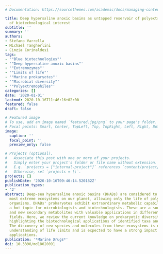 ```yaml
---
# Documentation: https://sourcethemes.com/academic/docs/managing-content/

title: Deep hypersaline anoxic basins as untapped reservoir of polyextremophilic prokaryotes
  of biotechnological interest
subtitle: ''
summary: ''
authors:
- Stefano Varrella
- Michael Tangherlini
- Cinzia Corinaldesi
tags:
- '"Blue biotechnologies"'
- '"Deep hypersaline anoxic basins"'
- '"Extremozymes"'
- '"Limits of life"'
- '"Marine prokaryotes"'
- '"Microbial diversity"'
- '"Polyextremophiles"'
categories: []
date: '2020-01-01'
lastmod: 2020-10-16T11:46:16+02:00
featured: false
draft: false

# Featured image
# To use, add an image named `featured.jpg/png` to your page's folder.
# Focal points: Smart, Center, TopLeft, Top, TopRight, Left, Right, BottomLeft, Bottom, BottomRight.
image:
  caption: ''
  focal_point: ''
  preview_only: false

# Projects (optional).
#   Associate this post with one or more of your projects.
#   Simply enter your project's folder or file name without extension.
#   E.g. `projects = ["internal-project"]` references `content/project/deep-learning/index.md`.
#   Otherwise, set `projects = []`.
projects: []
publishDate: '2020-10-16T09:46:14.520182Z'
publication_types:
- '2'
abstract: Deep-sea hypersaline anoxic basins (DHABs) are considered to be among the
  most extreme ecosystems on our planet, allowing only the life of polyextremophilic
  organisms. DHABs' prokaryotes exhibit extraordinary metabolic capabilities, representing
  a hot topic for microbiologists and biotechnologists. These are a source of enzymes
  and new secondary metabolites with valuable applications in different biotechnological
  fields. Here, we review the current knowledge on prokaryotic diversity in DHABs,
  highlighting the biotechnological applications of identified taxa and isolated species.
  The discovery of new species and molecules from these ecosystems is expanding our
  understanding of life limits and is expected to have a strong impact on biotechnological
  applications.
publication: '*Marine Drugs*'
doi: 10.3390/md18020091
---
```


